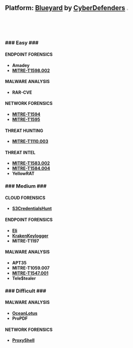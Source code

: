 <h2>Platform: <a href="https://cyberdefenders.org/blueteam-ctf-challenges/" title="Blueyard">Blueyard</a> by <a href="https://cyberdefenders.org/" title="CyberDefenders">CyberDefenders</a> <img src="https://cyberdefenders.org/static/assets/images/brand/logo/logo-icon.svg" width="2%" height="2%" /> </h2>

<h3>### Easy ###</h3>

<h4>ENDPOINT FORENSICS</h4>
<ul>
<li><strong>Amadey</strong></li>
<li><a href="https://medium.com/@krzysztof.kuzin/cyberdefenders-write-up-mitre-t1598-002-9721d8d026d1" title="Cyberdefenders - MITRE-T1598.002"><strong>MITRE-T1598.002</strong></a></li>
</ul>

<h4>MALWARE ANALYSIS</h4>
<ul>
<li><strong>RAR-CVE</strong></li>
</ul>

<h4>NETWORK FORENSICS</h4>
<ul>
<li><a href="https://medium.com/@krzysztof.kuzin/cyberdefenders-write-up-mitre-t1594-1f1470ad6648" title="Cyberdefenders - MITRE-T1594"><strong>MITRE-T1594</strong></a></li>
<li><a href="https://medium.com/@krzysztof.kuzin/cyberdefenders-write-up-mitre-t1595-737caa66fb9c" title="Cyberdefenders - MITRE-T1595"><strong>MITRE-T1595</strong></a></li>
</ul>

<h4>THREAT HUNTING</h4>
<ul>
<li><a href="https://medium.com/@krzysztof.kuzin/cyberdefenders-write-up-mitre-t1110-003-fa18ef642cc8" title="Cyberdefenders - MITRE-T1110.003"><strong>MITRE-T1110.003</strong></a></li>
</ul>

<h4>THREAT INTEL</h4>
<ul>
<li><a href="https://medium.com/@krzysztof.kuzin/cyberdefenders-write-up-mitre-1583-002-e099b8049ee6" title="Cyberdefenders - MITRE-T1583.002"><strong>MITRE-T1583.002</strong></a></li>
<li><a href="https://medium.com/@krzysztof.kuzin/cyberdefenders-write-up-mitre-t1584-004-5148c28163a" title="Cyberdefenders - MITRE-T1584.004"><strong>MITRE-T1584.004</strong></a></li>
<li><strong>YellowRAT</strong></li>
</ul>

<h3>### Medium ###</h3>

<h4>CLOUD FORENSICS</h4>
<ul>
<li><a href="https://medium.com/@krzysztof.kuzin/cyberdefenders-write-up-s3credentialshunt-ec74e93e400c" title="Cyberdefenders - S3CredentialsHunt"><strong>S3CredentialsHunt</strong></a></li>
</ul>

<h4>ENDPOINT FORENSICS</h4>
<ul>
<li><a href="https://medium.com/@krzysztof.kuzin/cyberdefenders-write-up-eli-481d2021defe" title="Cyberdefenders - Eli"><strong>Eli</strong></a></li>
<li><a href="https://medium.com/@krzysztof.kuzin/cyberdefenders-write-up-krakenkeylogger-a8a3d4c40941" title="Cyberdefenders - KrakenKeylogger"><strong>KrakenKeylogger</strong></a></li>
<li><strong>MITRE-T1197</strong></li>
</ul>

<h4>MALWARE ANALYSIS</h4>
<ul>
<li><strong>APT35</strong></li>
<li><strong>MITRE-T1059.007</strong></li>
<li><a href="https://medium.com/@krzysztof.kuzin/cyberdefenders-write-up-mitre-t1547-e7096364f5bc" title="Cyberdefenders - MITRE-T1547.001"><strong>MITRE-T1547.001</strong></a></li>
<li><strong>Tele$tealer</strong></li>
</ul>

<h3>### Difficult ###</h3>

<h4>MALWARE ANALYSIS</h4>
<ul>
<li><a href="https://medium.com/@krzysztof.kuzin/cyberdefenders-write-up-oceanlotus-af81fdacb04a" title="Cyberdefenders - OceanLotus"><strong>OceanLotus</strong></a></li>
<li><strong>ProPDF</strong></li>
</ul>

<h4>NETWORK FORENSICS</h4>
<ul>
<li><a href="https://medium.com/@krzysztof.kuzin/cyberdefenders-write-up-proxyshell-b663b16ea227" title="Cyberdefenders - ProxyShell"><strong>ProxyShell</strong></a></li>
</ul>
